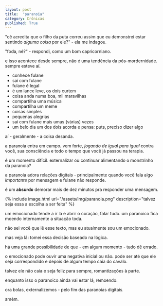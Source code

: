 ```yaml
---
layout: post
title:  "paranoia"
category: Crônicas
published: True
---
```


"cê acredita que o filho da puta correu assim que eu demonstrei estar sentindo _alguma coisa_ por ele?" - ela me indagou.

"foda, né?" - respondi, como um bom capricorniano.

e isso acontece desde sempre, não é uma tendência da pós-mordernidade. sempre esteve aí.

- conhece fulane
- sai com fulane
- fulane é legal
- é um lance leve, os dois curtem
- coisa anda numa boa, mil maravilhas
- compartilha uma música
- compartilha um meme 
- coisas simples
- pequenas alegrias
- sai com fulane mais umas (várias) vezes
- um belo dia um dos dois acorda e pensa: puts, preciso dizer algo 

aí - geralmente - a coisa desanda.

a paranoia entra em campo. vem forte, _jogando de igual para igual_ contra você, sua consciência e todo o tempo que você já passou na terapia.

é um momento difícil. externalizar ou continuar alimentando o monstrinho da paranoia?

a paranoia adora relações digitais - principalmente quando você fala algo _importante_ por mensagem e fulane não responde.

é um **absurdo** demorar mais de dez minutos pra responder uma mensagem.

{% include image.html url="/assets/img/paranoia.png" description="talvez seja essa a escolha a ser feita" %}

um emocionado tende a ir lá e abrir o coração, falar tudo. um paranoico fica moendo internamente a situação toda.

não sei você que lê esse texto, mas eu atualmente sou um emocionado.

mas veja lá: tomei essa decisão baseado na lógica.

há uma grande possibilidade de que - em algum momento - tudo dê errado.

o emocionado pode ouvir uma negativa inicial ou não. pode ser até que ele seja correspondido e depois de algum tempo caia do cavalo.

talvez ele não caia e seja feliz para sempre, romantizações à parte.

enquanto isso o paranoico ainda vai estar lá, remoendo.

ora bolas, externalizemos - pelo fim das paranoias digitais.

amém.

